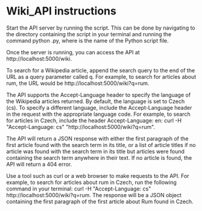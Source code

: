 # Wiki_API instructions

Start the API server by running the script. This can be done by navigating to the directory containing the script in your terminal and running the command python <filename>.py, where <filename> is the name of the Python script file.

Once the server is running, you can access the API at http://localhost:5000/wiki.

To search for a Wikipedia article, append the search query to the end of the URL as a query parameter called q. For example, to search for articles about rum, the URL would be http://localhost:5000/wiki?q=rum.

The API supports the Accept-Language header to specify the language of the Wikipedia articles returned. By default, the language is set to Czech (cs). To specify a different language, include the Accept-Language header in the request with the appropriate language code. For example, to search for articles in Czech, include the header Accept-Language: en: curl -H "Accept-Language: cs" "http://localhost:5000/wiki?q=rum".

The API will return a JSON response with either the first paragraph of the first article found with the search term in its title, or a list of article titles if no article was found with the search term in its title but articles were found containing the search term anywhere in their text. If no article is found, the API will return a 404 error.

Use a tool such as curl or a web browser to make requests to the API. For example, to search for articles about rum in Czech, run the following command in your terminal: curl -H "Accept-Language: cs" http://localhost:5000/wiki?q=rum. The response will be a JSON object containing the first paragraph of the first article about Rum found in Czech.
